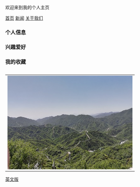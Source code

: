 欢迎来到我的个人主页


<html>
	<head>
		<meta charset="UTF-8">
		<title>导航栏</title>
	</head>
	<body>
		<nav>
			<a href=""/index.html>首页</a>
			<a href="/index.html">新闻</a>
			<a href="/index.html">关于我们</a>
		</nav>
	</body>
</html>






### 个人信息

### 兴趣爱好

### 我的收藏

<table border="0">
<table border="0">
  <tr>
    <td width="100%">
      <img src="/image/changcheng.jpg" width="100%">
    </td>
  </tr>
</table>

<a href="/index-en.html">英文版</a>

